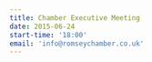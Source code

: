 ```yaml
---
title: Chamber Executive Meeting
date: 2015-06-24
start-time: '18:00'
email: 'info@romseychamber.co.uk'
---
```

